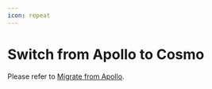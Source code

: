 ```yaml
---
icon: repeat
---
```


# Switch from Apollo to Cosmo

Please refer to [Migrate from Apollo](../studio/migrate-from-apollo.md).
